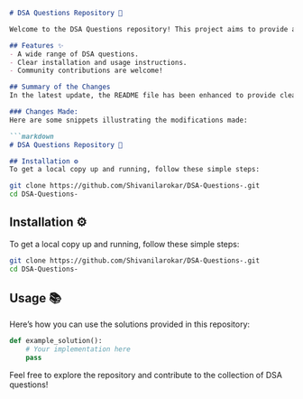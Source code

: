 ```markdown
# DSA Questions Repository 🚀

Welcome to the DSA Questions repository! This project aims to provide a comprehensive collection of Data Structures and Algorithms questions along with their solutions.

## Features ✨
- A wide range of DSA questions.
- Clear installation and usage instructions.
- Community contributions are welcome!

## Summary of the Changes
In the latest update, the README file has been enhanced to provide clearer information regarding installation, usage, and community contributions.

### Changes Made:
Here are some snippets illustrating the modifications made:

```markdown
# DSA Questions Repository 🚀
```

```markdown
## Installation ⚙️
To get a local copy up and running, follow these simple steps:
```

```bash
git clone https://github.com/Shivanilarokar/DSA-Questions-.git
cd DSA-Questions-
```

## Installation ⚙️
To get a local copy up and running, follow these simple steps:

```bash
git clone https://github.com/Shivanilarokar/DSA-Questions-.git
cd DSA-Questions-
```

## Usage 📚
Here’s how you can use the solutions provided in this repository:

```python
def example_solution():
    # Your implementation here
    pass
```

Feel free to explore the repository and contribute to the collection of DSA questions!
```